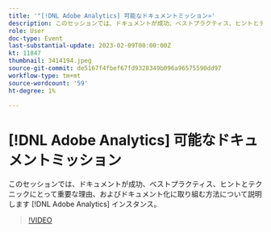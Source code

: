 ```yaml
---
title: '"[!DNL Adobe Analytics] 可能なドキュメントミッション»'
description: このセッションでは、ドキュメントが成功、ベストプラクティス、ヒントとテクニックにとって重要な理由、およびドキュメント化に取り組む方法について説明します [!DNL Adobe Analytics] インスタンス。 2022年6月
role: User
doc-type: Event
last-substantial-update: 2023-02-09T00:00:00Z
kt: 11847
thumbnail: 3414194.jpeg
source-git-commit: de5167f4fbef67fd9328349b096a96575590dd97
workflow-type: tm+mt
source-wordcount: '59'
ht-degree: 1%

---
```



# [!DNL Adobe Analytics] 可能なドキュメントミッション

このセッションでは、ドキュメントが成功、ベストプラクティス、ヒントとテクニックにとって重要な理由、およびドキュメント化に取り組む方法について説明します [!DNL Adobe Analytics] インスタンス。

>[!VIDEO](https://video.tv.adobe.com/v/3414194/?quality=12&learn=on)

